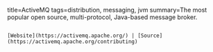title=ActiveMQ
tags=distribution, messaging, jvm
summary=The most popular open source, multi-protocol, Java-based message broker.
~~~~~~

[Website](https://activemq.apache.org/) | [Source](https://activemq.apache.org/contributing)

